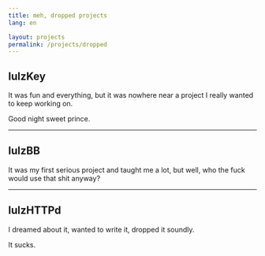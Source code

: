 ```yaml
---
title: meh, dropped projects
lang: en

layout: projects
permalink: /projects/dropped
---
```


lulzKey
-------
It was fun and everything, but it was nowhere near a project I really wanted to
keep working on.

Good night sweet prince.

<hr/>

lulzBB
------
It was my first serious project and taught me a lot, but well, who the fuck
would use that shit anyway?

<hr/>

lulzHTTPd
---------
I dreamed about it, wanted to write it, dropped it soundly.

It sucks.
